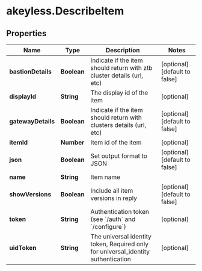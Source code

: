 # akeyless.DescribeItem

## Properties

Name | Type | Description | Notes
------------ | ------------- | ------------- | -------------
**bastionDetails** | **Boolean** | Indicate if the item should return with ztb cluster details (url, etc) | [optional] [default to false]
**displayId** | **String** | The display id of the item | [optional] 
**gatewayDetails** | **Boolean** | Indicate if the item should return with clusters details (url, etc) | [optional] [default to false]
**itemId** | **Number** | Item id of the item | [optional] 
**json** | **Boolean** | Set output format to JSON | [optional] [default to false]
**name** | **String** | Item name | 
**showVersions** | **Boolean** | Include all item versions in reply | [optional] [default to false]
**token** | **String** | Authentication token (see &#x60;/auth&#x60; and &#x60;/configure&#x60;) | [optional] 
**uidToken** | **String** | The universal identity token, Required only for universal_identity authentication | [optional] 


